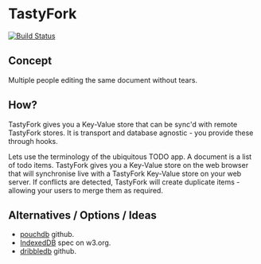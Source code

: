 # TastyFork

[![Build Status](https://travis-ci.org/pokle/TastyFork.png?branch=master)](https://travis-ci.org/pokle/TastyFork)

## Concept

Multiple people editing the same document without tears.

## How?

TastyFork gives you a Key-Value store that can be sync'd with remote TastyFork stores. It is transport and database agnostic - you provide these through hooks.

Lets use the terminology of the ubiquitous TODO app. A document is a list of todo items. TastyFork gives you a Key-Value store on the web browser that will synchronise live with a TastyFork Key-Value store on your web server. If conflicts are detected, TastyFork will create duplicate items - allowing your users to merge them as required.

## Alternatives / Options / Ideas

- [pouchdb](https://github.com/mikeal/pouchdb) github.
- [IndexedDB](http://www.w3.org/TR/IndexedDB/) spec on w3.org.
- [dribbledb](https://github.com/expensecat/dribbledb) github.
